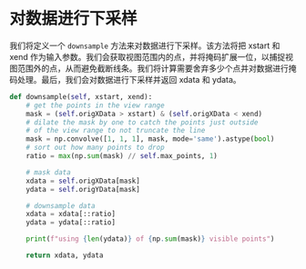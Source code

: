 # 对数据进行下采样

我们将定义一个 `downsample` 方法来对数据进行下采样。该方法将把 xstart 和 xend 作为输入参数。我们会获取视图范围内的点，并将掩码扩展一位，以捕捉视图范围外的点，从而避免截断线条。我们将计算需要舍弃多少个点并对数据进行掩码处理。最后，我们会对数据进行下采样并返回 xdata 和 ydata。

```python
def downsample(self, xstart, xend):
    # get the points in the view range
    mask = (self.origXData > xstart) & (self.origXData < xend)
    # dilate the mask by one to catch the points just outside
    # of the view range to not truncate the line
    mask = np.convolve([1, 1, 1], mask, mode='same').astype(bool)
    # sort out how many points to drop
    ratio = max(np.sum(mask) // self.max_points, 1)

    # mask data
    xdata = self.origXData[mask]
    ydata = self.origYData[mask]

    # downsample data
    xdata = xdata[::ratio]
    ydata = ydata[::ratio]

    print(f"using {len(ydata)} of {np.sum(mask)} visible points")

    return xdata, ydata
```
